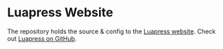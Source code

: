 # Luapress Website

The repository holds the source & config to the [Luapress website](http://fizzadar.com/luapress). Check out [Luapress on GitHub](https://github.com/Fizzadar/Luapress).
